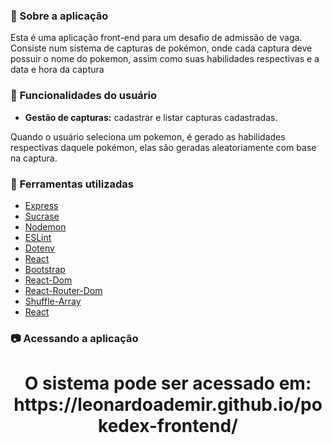 ### :memo: Sobre a aplicação

Esta é uma aplicação front-end para um desafio de admissão de vaga. Consiste num sistema de capturas de pokémon, onde cada captura deve possuir o nome do pokemon, assim como suas habilidades respectivas e a data e hora da captura

### :bookmark_tabs: **Funcionalidades do usuário**

- **Gestão de capturas:** cadastrar e listar capturas cadastradas.

Quando o usuário seleciona um pokemon, é gerado as habilidades respectivas daquele pokémon, elas são geradas aleatoriamente com base na captura.

### :hammer: **Ferramentas utilizadas**
- <a target="_blank" href="https://www.npmjs.com/package/express" alt="Express">Express</a>
- <a target="_blank" href="https://www.npmjs.com/package/sucrase" alt="Sucrase">Sucrase</a>
- <a target="_blank" href="https://www.npmjs.com/package/nodemon" alt="Nodemon">Nodemon</a>
- <a target="_blank" href="https://www.npmjs.com/package/eslint" alt="ESLint">ESLint</a>
- <a target="_blank" href="https://www.npmjs.com/package/dotenv" alt="dotenv">Dotenv</a>
- <a target="_blank" href="https://www.npmjs.com/package/React" alt="React">React</a>
- <a target="_blank" href="https://www.npmjs.com/package/bootstrap" alt="Bootstrap">Bootstrap</a>
- <a target="_blank" href="https://www.npmjs.com/package/react-dom" alt="React">React-Dom</a>
- <a target="_blank" href="https://www.npmjs.com/package/react-router-dom" alt="React">React-Router-Dom</a>
- <a target="_blank" href="https://www.npmjs.com/package/shuffle-array" alt="React">Shuffle-Array</a>
- <a target="_blank" href="https://www.npmjs.com/package/React" alt="React">React</a>

### :camera: **Acessando a aplicação**

<h1 align="center">
  O sistema pode ser acessado em: https://leonardoademir.github.io/pokedex-frontend/
</h1>
